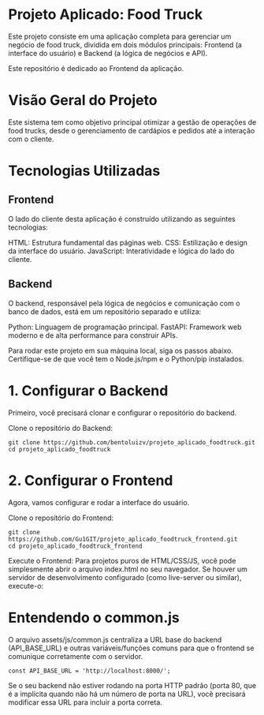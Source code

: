 # Projeto Aplicado: Food Truck
Este projeto consiste em uma aplicação completa para gerenciar um negócio de food truck, dividida em dois módulos principais: Frontend (a interface do usuário) e Backend (a lógica de negócios e API).

Este repositório é dedicado ao Frontend da aplicação.

# Visão Geral do Projeto
Este sistema tem como objetivo principal otimizar a gestão de operações de food trucks, desde o gerenciamento de cardápios e pedidos até a interação com o cliente.

# Tecnologias Utilizadas
## Frontend
O lado do cliente desta aplicação é construído utilizando as seguintes tecnologias:

HTML: Estrutura fundamental das páginas web.
CSS: Estilização e design da interface do usuário.
JavaScript: Interatividade e lógica do lado do cliente.

## Backend
O backend, responsável pela lógica de negócios e comunicação com o banco de dados, está em um repositório separado e utiliza:

Python: Linguagem de programação principal.
FastAPI: Framework web moderno e de alta performance para construir APIs.

Para rodar este projeto em sua máquina local, siga os passos abaixo. Certifique-se de que você tem o Node.js/npm e o Python/pip instalados.

# 1. Configurar o Backend
Primeiro, você precisará clonar e configurar o repositório do backend.

Clone o repositório do Backend:

````
git clone https://github.com/bentoluizv/projeto_aplicado_foodtruck.git
cd projeto_aplicado_foodtruck
````

# 2. Configurar o Frontend
Agora, vamos configurar e rodar a interface do usuário.

Clone o repositório do Frontend:

````
git clone https://github.com/Gu1GIT/projeto_aplicado_foodtruck_frontend.git
cd projeto_aplicado_foodtruck_frontend
````

Execute o Frontend: Para projetos puros de HTML/CSS/JS, você pode simplesmente abrir o arquivo index.html no seu navegador. Se houver um servidor de desenvolvimento configurado (como live-server ou similar), execute-o:



# Entendendo o common.js
O arquivo assets/js/common.js centraliza a URL base do backend (API_BASE_URL) e outras variáveis/funções comuns para que o frontend se comunique corretamente com o servidor.


````
const API_BASE_URL = 'http://localhost:8000/';
````
Se o seu backend não estiver rodando na porta HTTP padrão (porta 80, que é a implícita quando não há um número de porta na URL), você precisará modificar essa URL para incluir a porta correta.


